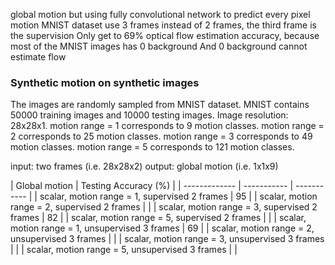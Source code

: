 global motion but using fully convolutional network to predict every pixel motion
MNIST dataset
use 3 frames instead of 2 frames, the third frame is the supervision
Only get to 69% optical flow estimation accuracy, because most of the MNIST images has 0 background
And 0 background cannot estimate flow

### Synthetic motion on synthetic images
The images are randomly sampled from MNIST dataset.
MNIST contains 50000 training images and 10000 testing images.
Image resolution: 28x28x1.
motion range = 1 corresponds to 9 motion classes.
motion range = 2 corresponds to 25 motion classes.
motion range = 3 corresponds to 49 motion classes.
motion range = 5 corresponds to 121 motion classes.

input: two frames (i.e. 28x28x2)
output: global motion (i.e. 1x1x9)

| Global motion | Testing Accuracy (%) |
| ------------- | ----------- | ----------- |
| scalar, motion range = 1, supervised 2 frames | 95 |
| scalar, motion range = 2, supervised 2 frames | |
| scalar, motion range = 3, supervised 2 frames | 82 |
| scalar, motion range = 5, supervised 2 frames | |
| scalar, motion range = 1, unsupervised 3 frames | 69 |
| scalar, motion range = 2, unsupervised 3 frames | |
| scalar, motion range = 3, unsupervised 3 frames | |
| scalar, motion range = 5, unsupervised 3 frames | |


